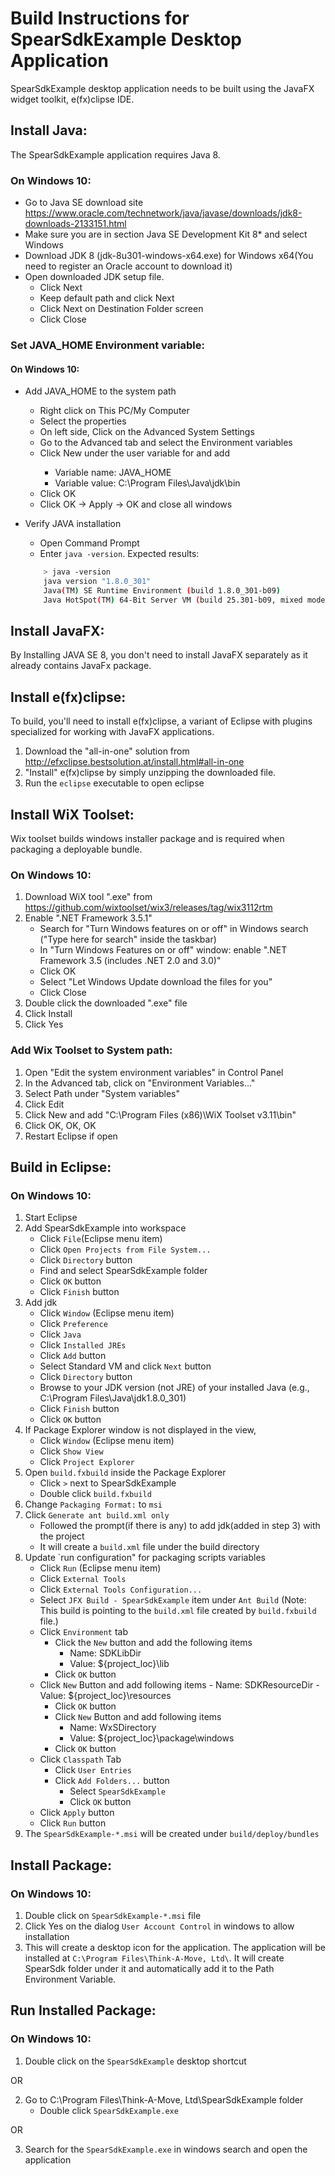 # Build Instructions for SpearSdkExample Desktop Application

SpearSdkExample desktop application needs to be built using the JavaFX widget toolkit, e(fx)clipse IDE.

## Install Java:

The SpearSdkExample application requires Java 8.

### On Windows 10:

- Go to Java SE download site https://www.oracle.com/technetwork/java/javase/downloads/jdk8-downloads-2133151.html
- Make sure you are in section Java SE Development Kit 8* and select Windows
- Download JDK 8 (jdk-8u301-windows-x64.exe) for Windows x64(You need to register an Oracle account to download it)
- Open downloaded JDK setup file.
	- Click Next
	- Keep default path and click Next
	- Click Next on Destination Folder screen
	- Click Close

### Set JAVA_HOME Environment variable:

#### On Windows 10:

- Add JAVA_HOME to the system path
	- Right click on This PC/My Computer
	- Select the properties
	- On left side, Click on the Advanced System Settings
	- Go to the Advanced tab and select the Environment variables
	- Click New under the user variable for <USER NAME> and add
		- Variable name: JAVA_HOME
		- Variable value: C:\Program Files\Java\jdk<version>\bin
	- Click OK
	- Click OK -> Apply -> OK and close all windows
- Verify JAVA installation
	- Open Command Prompt
	- Enter `java -version`. Expected results:

	```bash
		> java -version
		java version "1.8.0_301"
		Java(TM) SE Runtime Environment (build 1.8.0_301-b09)
		Java HotSpot(TM) 64-Bit Server VM (build 25.301-b09, mixed mode)

	```

## Install JavaFX:

By Installing JAVA SE 8, you don't need to install JavaFX separately as it already contains JavaFx package.

## Install e(fx)clipse:

To build, you'll need to install e(fx)clipse, a variant of Eclipse with plugins specialized for working with JavaFX applications.

1. Download the "all-in-one" solution from http://efxclipse.bestsolution.at/install.html#all-in-one
2. "Install" e(fx)clipse by simply unzipping the downloaded file.
3. Run the `eclipse` executable to open eclipse


## Install WiX Toolset:

Wix toolset builds windows installer package and is required when packaging a deployable bundle.

### On Windows 10:

1. Download WiX tool ".exe" from https://github.com/wixtoolset/wix3/releases/tag/wix3112rtm
2. Enable ".NET Framework 3.5.1"
	- Search for "Turn Windows features on or off" in Windows search ("Type here for search" inside the taskbar)
	- In "Turn Windows Features on or off" window: enable ".NET Framework 3.5 (includes .NET 2.0 and 3.0)"
	- Click OK
	- Select "Let Windows Update download the files for you"
	- Click Close
3. Double click the downloaded ".exe" file
4. Click Install
5. Click Yes

### Add Wix Toolset to System path:
1. Open "Edit the system environment variables" in Control Panel
2. In the Advanced tab, click on "Environment Variables..."
3. Select Path under "System variables"
4. Click Edit
5. Click New and add "C:\Program Files (x86)\WiX Toolset v3.11\bin"
6. Click OK, OK, OK
7. Restart Eclipse if open

## Build in Eclipse:

### On Windows 10:

1. Start Eclipse
2. Add SpearSdkExample into workspace
    - Click `File`(Eclipse menu item)
    - Click `Open Projects from File System...`
    - Click `Directory` button
    - Find and select SpearSdkExample folder
    - Click `OK` button
    - Click `Finish` button
3. Add jdk
    - Click `Window` (Eclipse menu item)
    - Click `Preference`
    - Click  `Java`
	- Click `Installed JREs`
    - Click `Add` button
    - Select Standard VM and click `Next` button
    - Click `Directory` button
    - Browse to your JDK version (not JRE) of your installed Java (e.g., C:\Program Files\Java\jdk1.8.0_301)
    - Click `Finish` button
	- Click `OK` button
4. If Package Explorer window is not displayed in the view,
	- Click `Window` (Eclipse menu item)
	- Click `Show View`
	- Click `Project Explorer` 
5. Open `build.fxbuild` inside the Package Explorer
	- Click `>` next to SpearSdkExample
	- Double click `build.fxbuild`
6. Change `Packaging Format:` to `msi`
7. Click `Generate ant build.xml only`
    - Followed the prompt(if there is any) to add jdk(added in step 3) with the project
	- It will create a `build.xml` file under the build directory
8. Update `run configuration" for packaging scripts variables
	- Click `Run` (Eclipse menu item)
	- Click `External Tools`
	- Click `External Tools Configuration...`
	- Select `JFX Build - SpearSdkExample`  item under `Ant Build` (Note: This build is pointing to the `build.xml` file created by `build.fxbuild` file.)
	- Click `Environment` tab
		- Click the `New` button and add the following items
			- Name: SDKLibDir
			- Value: ${project_loc}\lib
		- Click `OK` button
    - Click `New` Button and add following items
			- Name: SDKResourceDir
			- Value: ${project_loc}\resources
		- Click `OK` button
		- Click `New` Button and add following items
			- Name: WxSDirectory
			- Value: ${project_loc}\package\windows
		- Click `OK` button
	- Click `Classpath` Tab
		- Click `User Entries`
		- Click `Add Folders...` button
			- Select `SpearSdkExample`
			- Click `OK` button
	- Click `Apply` button
	- Click `Run` button
4. The `SpearSdkExample-*.msi` will be created under `build/deploy/bundles`

## Install Package:

### On Windows 10:

1. Double click on `SpearSdkExample-*.msi` file
2. Click Yes on the dialog `User Account Control` in windows to allow installation
3. This will create a desktop icon for the application. The application will be installed at `C:\Program Files\Think-A-Move, Ltd\`. It will create SpearSdk folder under it and automatically add it to the Path Environment Variable. 

## Run Installed Package:

### On Windows 10:

1. Double click on the `SpearSdkExample` desktop shortcut 

OR

2. Go to C:\Program Files\Think-A-Move, Ltd\SpearSdkExample folder
	- Double click `SpearSdkExample.exe`

OR

3. Search for the `SpearSdkExample.exe` in windows search and open the application